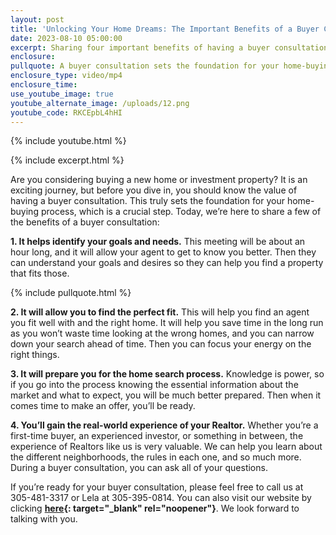 ```yaml
---
layout: post
title: 'Unlocking Your Home Dreams: The Important Benefits of a Buyer Consultation'
date: 2023-08-10 05:00:00
excerpt: Sharing four important benefits of having a buyer consultation.
enclosure:
pullquote: A buyer consultation sets the foundation for your home-buying process.
enclosure_type: video/mp4
enclosure_time:
use_youtube_image: true
youtube_alternate_image: /uploads/12.png
youtube_code: RKCEpbL4hHI
---
```

{% include youtube.html %}

{% include excerpt.html %}

Are you considering buying a new home or investment property? It is an exciting journey, but before you dive in, you should know the value of having a buyer consultation. This truly sets the foundation for your home-buying process, which is a crucial step. Today, we’re here to share a few of the benefits of a buyer consultation:

**1\. It helps identify your goals and needs.** This meeting will be about an hour long, and it will allow your agent to get to know you better. Then they can understand your goals and desires so they can help you find a property that fits those.

{% include pullquote.html %}

**2\. It will allow you to find the perfect fit.** This will help you find an agent you fit well with and the right home. It will help you save time in the long run as you won’t waste time looking at the wrong homes, and you can narrow down your search ahead of time. Then you can focus your energy on the right things.

**3\. It will prepare you for the home search process.** Knowledge is power, so if you go into the process knowing the essential information about the market and what to expect, you will be much better prepared. Then when it comes time to make an offer, you’ll be ready.

**4\. You’ll gain the real-world experience of your Realtor.** Whether you’re a first-time buyer, an experienced investor, or something in between, the experience of Realtors like us is very valuable. We can help you learn about the different neighborhoods, the rules in each one, and so much more. During a buyer consultation, you can ask all of your questions.

If you’re ready for your buyer consultation, please feel free to call us at 305-481-3317 or Lela at 305-395-0814. You can also visit our website by clicking **[here](https://www.searchfloridakeyshomes.com/){: target="_blank" rel="noopener"}**. We look forward to talking with you.